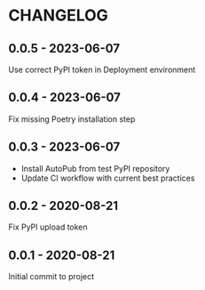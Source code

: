 CHANGELOG
=========

0.0.5 - 2023-06-07
------------------

Use correct PyPI token in Deployment environment

0.0.4 - 2023-06-07
------------------

Fix missing Poetry installation step

0.0.3 - 2023-06-07
------------------

* Install AutoPub from test PyPI repository
* Update CI workflow with current best practices

0.0.2 - 2020-08-21
------------------

Fix PyPI upload token

0.0.1 - 2020-08-21
------------------

Initial commit to project

